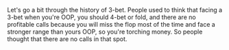 
Let's go a bit through the history of 3-bet. People used to think that facing a 3-bet when you're OOP, you should 4-bet or fold, and there are no profitable calls because you will miss the flop most of the time and face a stronger range than yours OOP, so you're torching money. So people thought that there are no calls in that spot.